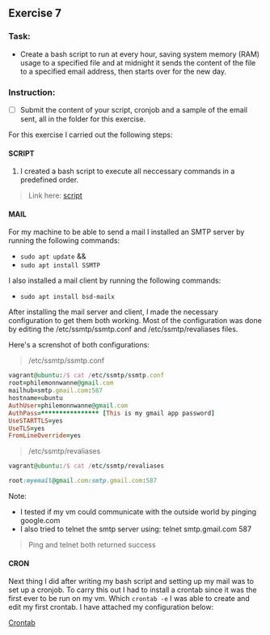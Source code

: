 ## Exercise 7

### Task:

* Create a bash script to run at every hour, saving system memory (RAM) usage to a specified file and at midnight it sends the content of the file to a specified email address, then starts over for the new day.

### Instruction:

- [ ] Submit the content of your script, cronjob and a sample of the email sent, all in the folder for this exercise.

For this exercise I carried out the following steps:

#### SCRIPT
1. I created a bash script to execute all neccessary commands in a predefined order. 
> Link here: [script](https://github.com/philemonnwanne/altschool-cloud-exercises/blob/main/Month-02/Exercise-07/script.sh)

#### MAIL
For my machine to be able to send a mail I installed an SMTP server by running the following commands:
- `sudo apt update` &&
- `sudo apt install SSMTP`

I also installed a mail client by running the following commands:
- `sudo apt install bsd-mailx`

After installing the mail server and client, I made the necessary configuration to get them both working.
Most of the configuration was done by editing the /etc/ssmtp/ssmtp.conf and /etc/ssmtp/revaliases files.

Here's a screnshot of both configurations:
> /etc/ssmtp/ssmtp.conf
```ruby
vagrant@ubuntu:/$ cat /etc/ssmtp/ssmtp.conf
root=philemonnwanne@gmail.com
mailhub=smtp.gmail.com:587
hostname=ubuntu
AuthUser=philemonnwanne@gmail.com
AuthPass=**************** [This is my gmail app password]
UseSTARTTLS=yes
UseTLS=yes
FromLineOverride=yes
```


> /etc/ssmtp/revaliases
```ruby
vagrant@ubuntu:/$ cat /etc/ssmtp/revaliases

root:myemail@gmail.com:smtp.gmail.com:587
```

Note: 
- I tested if my vm could communicate with the outside world by pinging google.com
- I also tried to telnet the smtp server using: telnet smtp.gmail.com 587
> Ping and telnet both returned success

#### CRON
Next thing I did after writing my bash script and setting up my mail was to set up a cronjob. To carry this out I had to install a crontab since it was the first ever to be run on my vm.
Which `crontab -e` I was able to create and edit my first crontab. I have attached my configuration below:

[Crontab](https://github.com/philemonnwanne/altschool-cloud-exercises/blob/main/Month-02/Exercise-07/cron-mail.pdf)
